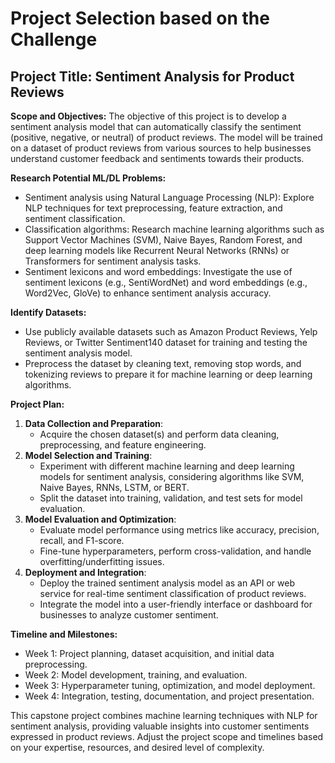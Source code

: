 # Project Selection based on the Challenge

## **Project Title:** Sentiment Analysis for Product Reviews

**Scope and Objectives:**
The objective of this project is to develop a sentiment analysis model that can automatically classify the sentiment (positive, negative, or neutral) of product reviews. The model will be trained on a dataset of product reviews from various sources to help businesses understand customer feedback and sentiments towards their products.

**Research Potential ML/DL Problems:**
- Sentiment analysis using Natural Language Processing (NLP): Explore NLP techniques for text preprocessing, feature extraction, and sentiment classification.
- Classification algorithms: Research machine learning algorithms such as Support Vector Machines (SVM), Naive Bayes, Random Forest, and deep learning models like Recurrent Neural Networks (RNNs) or Transformers for sentiment analysis tasks.
- Sentiment lexicons and word embeddings: Investigate the use of sentiment lexicons (e.g., SentiWordNet) and word embeddings (e.g., Word2Vec, GloVe) to enhance sentiment analysis accuracy.

**Identify Datasets:**
- Use publicly available datasets such as Amazon Product Reviews, Yelp Reviews, or Twitter Sentiment140 dataset for training and testing the sentiment analysis model.
- Preprocess the dataset by cleaning text, removing stop words, and tokenizing reviews to prepare it for machine learning or deep learning algorithms.

**Project Plan:**
1. **Data Collection and Preparation**:
   - Acquire the chosen dataset(s) and perform data cleaning, preprocessing, and feature engineering.
2. **Model Selection and Training**:
   - Experiment with different machine learning and deep learning models for sentiment analysis, considering algorithms like SVM, Naive Bayes, RNNs, LSTM, or BERT.
   - Split the dataset into training, validation, and test sets for model evaluation.
3. **Model Evaluation and Optimization**:
   - Evaluate model performance using metrics like accuracy, precision, recall, and F1-score.
   - Fine-tune hyperparameters, perform cross-validation, and handle overfitting/underfitting issues.
4. **Deployment and Integration**:
   - Deploy the trained sentiment analysis model as an API or web service for real-time sentiment classification of product reviews.
   - Integrate the model into a user-friendly interface or dashboard for businesses to analyze customer sentiment.

**Timeline and Milestones:**
- Week 1: Project planning, dataset acquisition, and initial data preprocessing.
- Week 2: Model development, training, and evaluation.
- Week 3: Hyperparameter tuning, optimization, and model deployment.
- Week 4: Integration, testing, documentation, and project presentation.

This capstone project combines machine learning techniques with NLP for sentiment analysis, providing valuable insights into customer sentiments expressed in product reviews. Adjust the project scope and timelines based on your expertise, resources, and desired level of complexity.